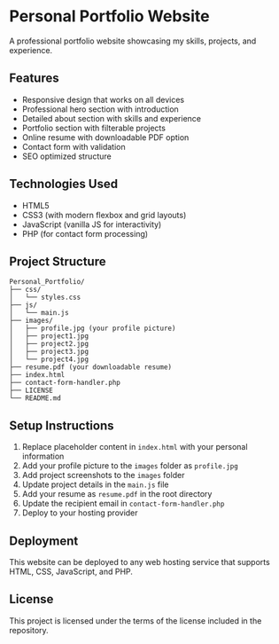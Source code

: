 # Personal Portfolio Website

A professional portfolio website showcasing my skills, projects, and experience.

## Features

- Responsive design that works on all devices
- Professional hero section with introduction
- Detailed about section with skills and experience
- Portfolio section with filterable projects
- Online resume with downloadable PDF option
- Contact form with validation
- SEO optimized structure

## Technologies Used

- HTML5
- CSS3 (with modern flexbox and grid layouts)
- JavaScript (vanilla JS for interactivity)
- PHP (for contact form processing)

## Project Structure

```
Personal_Portfolio/
├── css/
│   └── styles.css
├── js/
│   └── main.js
├── images/
│   ├── profile.jpg (your profile picture)
│   ├── project1.jpg
│   ├── project2.jpg
│   ├── project3.jpg
│   └── project4.jpg
├── resume.pdf (your downloadable resume)
├── index.html
├── contact-form-handler.php
├── LICENSE
└── README.md
```

## Setup Instructions

1. Replace placeholder content in `index.html` with your personal information
2. Add your profile picture to the `images` folder as `profile.jpg`
3. Add project screenshots to the `images` folder
4. Update project details in the `main.js` file
5. Add your resume as `resume.pdf` in the root directory
6. Update the recipient email in `contact-form-handler.php`
7. Deploy to your hosting provider

## Deployment

This website can be deployed to any web hosting service that supports HTML, CSS, JavaScript, and PHP.

## License

This project is licensed under the terms of the license included in the repository.
